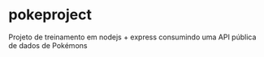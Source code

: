 # pokeproject
Projeto de treinamento em nodejs + express consumindo uma API pública de dados de Pokémons

